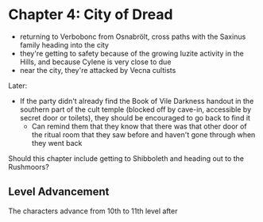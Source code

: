 # Chapter 4: City of Dread

- returning to Verbobonc from Osnabrölt, cross paths with the Saxinus family heading into the city
- they're getting to safety because of the growing Iuzite activity in the Hills, and because Cylene is very close to due
- near the city, they're attacked by Vecna cultists


Later:

- If the party didn't already find the Book of Vile Darkness handout in the southern part of the cult temple (blocked off by cave-in, accessible by secret door or toilets), they should be encouraged to go back to find it
    - Can remind them that they know that there was that other door of the ritual room that they saw before and haven't gone through when they went back

Should this chapter include getting to Shibboleth and heading out to the Rushmoors?

## Level Advancement

The characters advance from 10th to 11th level after
